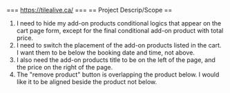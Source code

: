 ===    https://tilealive.ca/    ===
== Project Descrip/Scope ==
1) I need to hide my add-on products conditional logics that appear on the cart page form, except for the final conditional add-on product with total price.
2) I need to switch the placement of the add-on products listed in the cart. I want them to be below the booking date and time, not above.
3) I also need the add-on products title to be on the left of the page, and the price on the right of the page.
4) The "remove product" button is overlapping the product below. I would like it to be aligned beside the product not below.
